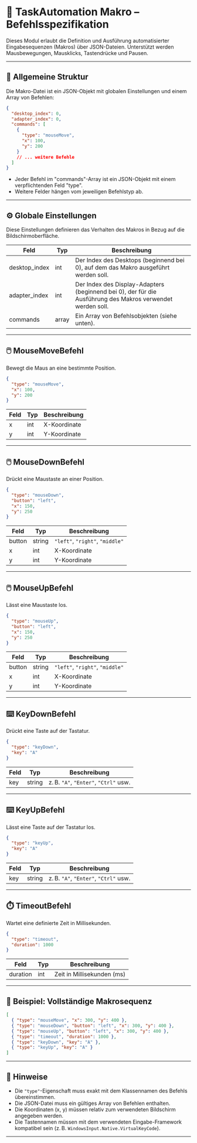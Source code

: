 ﻿# 🧰 TaskAutomation Makro – Befehlsspezifikation

Dieses Modul erlaubt die Definition und Ausführung automatisierter Eingabesequenzen (Makros) über JSON-Dateien. Unterstützt werden Mausbewegungen, Mausklicks, Tastendrücke und Pausen.

---

## 📐 Allgemeine Struktur

Die Makro-Datei ist ein JSON-Objekt mit globalen Einstellungen und einem Array von Befehlen:

```json
{
  "desktop_index": 0,
  "adapter_index": 0,
  "commands": [
    {
      "type": "mouseMove",
      "x": 100,
      "y": 200
    }
    // ... weitere Befehle
  ]
}
```
- Jeder Befehl im "commands"-Array ist ein JSON-Objekt mit einem verpflichtenden Feld "type".
- Weitere Felder hängen vom jeweiligen Befehlstyp ab.
---

## ⚙️ Globale Einstellungen

Diese Einstellungen definieren das Verhalten des Makros in Bezug auf die Bildschirmoberfläche.

| Feld | Typ  | Beschreibung      |
|------|------|-------------------|
| desktop_index        | int        | Der Index des Desktops (beginnend bei 0), auf dem das Makro ausgeführt werden soll.      |
| adapter_index        | int        | Der Index des Display-Adapters (beginnend bei 0), der für die Ausführung des Makros verwendet werden soll. |
| commands             | array      | Ein Array von Befehlsobjekten (siehe unten).|

---

## 🖱️ MouseMoveBefehl

Bewegt die Maus an eine bestimmte Position.

```json
{
  "type": "mouseMove",
  "x": 100,
  "y": 200
}
```

| Feld | Typ  | Beschreibung      |
|------|------|-------------------|
| x    | int  | X-Koordinate      |
| y    | int  | Y-Koordinate      |

---

## 🖱️ MouseDownBefehl

Drückt eine Maustaste an einer Position.

```json
{
  "type": "mouseDown",
  "button": "left",
  "x": 150,
  "y": 250
}
```

| Feld   | Typ    | Beschreibung                    |
|--------|--------|---------------------------------|
| button | string | `"left"`, `"right"`, `"middle"` |
| x      | int    | X-Koordinate                    |
| y      | int    | Y-Koordinate                    |

---

## 🖱️ MouseUpBefehl

Lässt eine Maustaste los.

```json
{
  "type": "mouseUp",
  "button": "left",
  "x": 150,
  "y": 250
}
```

| Feld   | Typ    | Beschreibung                    |
|--------|--------|---------------------------------|
| button | string | `"left"`, `"right"`, `"middle"` |
| x      | int    | X-Koordinate                    |
| y      | int    | Y-Koordinate                    |

---

## ⌨️ KeyDownBefehl

Drückt eine Taste auf der Tastatur.

```json
{
  "type": "keyDown",
  "key": "A"
}
```

| Feld | Typ    | Beschreibung                          |
|------|--------|---------------------------------------|
| key  | string | z. B. `"A"`, `"Enter"`, `"Ctrl"` usw. |

---

## ⌨️ KeyUpBefehl

Lässt eine Taste auf der Tastatur los.

```json
{
  "type": "keyUp",
  "key": "A"
}
```

| Feld | Typ    | Beschreibung                          |
|------|--------|---------------------------------------|
| key  | string | z. B. `"A"`, `"Enter"`, `"Ctrl"` usw. |

---

## ⏱️ TimeoutBefehl

Wartet eine definierte Zeit in Millisekunden.

```json
{
  "type": "timeout",
  "duration": 1000
}
```

| Feld     | Typ  | Beschreibung                 |
|----------|------|------------------------------|
| duration | int  | Zeit in Millisekunden (ms)   |

---

## 🧪 Beispiel: Vollständige Makrosequenz

```json
[
  { "type": "mouseMove", "x": 300, "y": 400 },
  { "type": "mouseDown", "button": "left", "x": 300, "y": 400 },
  { "type": "mouseUp", "button": "left", "x": 300, "y": 400 },
  { "type": "timeout", "duration": 1000 },
  { "type": "keyDown", "key": "A" },
  { "type": "keyUp", "key": "A" }
]
```

---

## 📝 Hinweise

- Die `"type"`-Eigenschaft muss exakt mit dem Klassennamen des Befehls übereinstimmen.
- Die JSON-Datei muss ein gültiges Array von Befehlen enthalten.
- Die Koordinaten (x, y) müssen relativ zum verwendeten Bildschirm angegeben werden.
- Die Tastennamen müssen mit dem verwendeten Eingabe-Framework kompatibel sein (z. B. `WindowsInput.Native.VirtualKeyCode`).

---